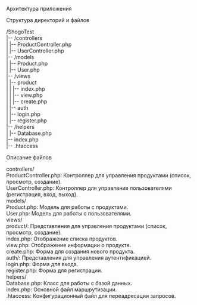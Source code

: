 Архитектура приложения 

Структура директорий и файлов 

/ShogoTest  
|-- /controllers  
|   |-- ProductController.php  
|   |-- UserController.php  
|-- /models  
|   |-- Product.php  
|   |-- User.php  
|-- /views  
|   |-- product  
|   |   |-- index.php  
|   |   |-- view.php  
|   |   |-- create.php  
|   |-- auth  
|       |-- login.php  
|       |-- register.php  
|-- /helpers  
|   |-- Database.php  
|-- index.php  
|-- .htaccess  
  
Описание файлов  

controllers/  
ProductController.php: Контроллер для управления продуктами (список, просмотр, создание).  
UserController.php: Контроллер для управления пользователями (регистрация, вход, выход).  
models/  
Product.php: Модель для работы с продуктами.  
User.php: Модель для работы с пользователями.  
views/  
product/: Представления для управления продуктами (список, просмотр, создание).  
index.php: Отображение списка продуктов.  
view.php: Отображение информации о продукте.  
create.php: Форма для создания нового продукта.  
auth/: Представления для управления аутентификацией.  
login.php: Форма для входа.  
register.php: Форма для регистрации.  
helpers/  
Database.php: Класс для работы с базой данных.  
index.php: Основной файл маршрутизации.  
.htaccess: Конфигурационный файл для переадресации запросов.  
